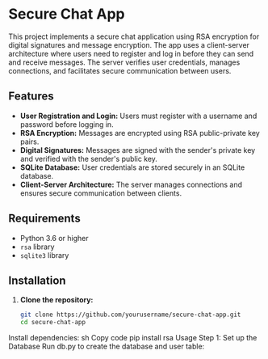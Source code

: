 # Secure Chat App

This project implements a secure chat application using RSA encryption for digital signatures and message encryption. The app uses a client-server architecture where users need to register and log in before they can send and receive messages. The server verifies user credentials, manages connections, and facilitates secure communication between users.

## Features

- **User Registration and Login:** Users must register with a username and password before logging in.
- **RSA Encryption:** Messages are encrypted using RSA public-private key pairs.
- **Digital Signatures:** Messages are signed with the sender's private key and verified with the sender's public key.
- **SQLite Database:** User credentials are stored securely in an SQLite database.
- **Client-Server Architecture:** The server manages connections and ensures secure communication between clients.

## Requirements

- Python 3.6 or higher
- `rsa` library
- `sqlite3` library

## Installation

1. **Clone the repository:**
   ```sh
   git clone https://github.com/yourusername/secure-chat-app.git
   cd secure-chat-app


Install dependencies:
sh
Copy code
pip install rsa
Usage
Step 1: Set up the Database
Run db.py to create the database and user table:
